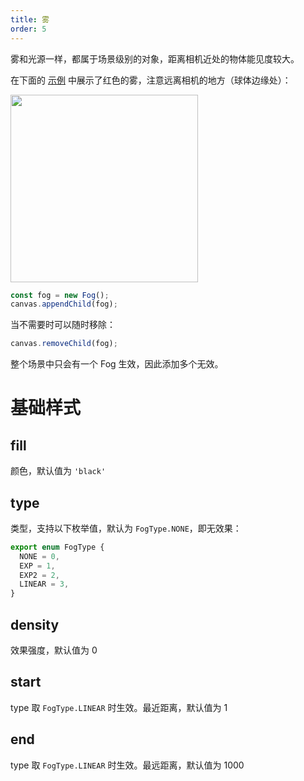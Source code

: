```yaml
---
title: 雾
order: 5
---
```


雾和光源一样，都属于场景级别的对象，距离相机近处的物体能见度较大。

在下面的 [示例](/zh/examples/3d#sphere) 中展示了红色的雾，注意远离相机的地方（球体边缘处）：

<img src="https://gw.alipayobjects.com/mdn/rms_6ae20b/afts/img/A*LBDUTJiLjHEAAAAAAAAAAAAAARQnAQ" height='300'/>

```js
const fog = new Fog();
canvas.appendChild(fog);
```

当不需要时可以随时移除：

```js
canvas.removeChild(fog);
```

整个场景中只会有一个 Fog 生效，因此添加多个无效。

# 基础样式

## fill

颜色，默认值为 `'black'`

## type

类型，支持以下枚举值，默认为 `FogType.NONE`，即无效果：

```js
export enum FogType {
  NONE = 0,
  EXP = 1,
  EXP2 = 2,
  LINEAR = 3,
}
```

## density

效果强度，默认值为 0

## start

type 取 `FogType.LINEAR` 时生效。最近距离，默认值为 1

## end

type 取 `FogType.LINEAR` 时生效。最远距离，默认值为 1000
